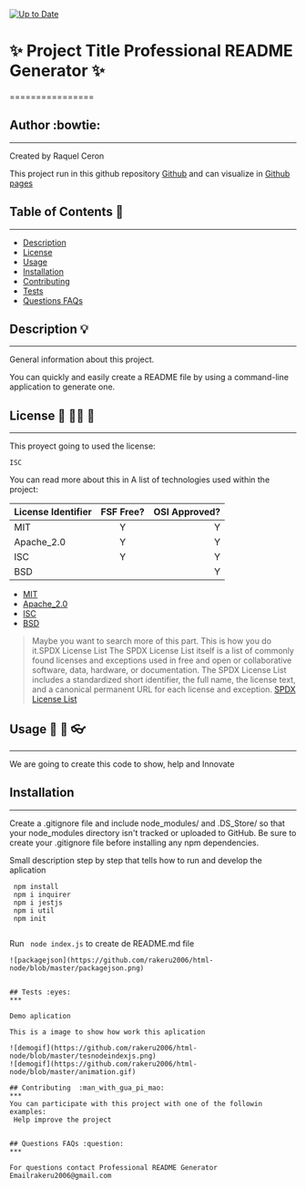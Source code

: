 [![Up to Date](https://github.com/ikatyang/emoji-cheat-sheet/workflows/Up%20to%20Date/badge.svg)](https://github.com/ikatyang/emoji-cheat-sheet/actions?query=workflow%3A%22Up+to+Date%22)

# :sparkles: Project Title  Professional README Generator  :sparkles:
================
## Author :bowtie:
***

Created by Raquel Ceron

This project  run in this github repository [Github](https://github.com/rakeru2006/html-node)
and can visualize in [Github pages](https://rakeru2006.github.io/html-node/)


## Table of Contents :pushpin:
*** 
- [Description](#Description)
- [License](#License)
- [Usage](#Usage)
- [Installation](#Installation)
- [Contributing](#Contributing)
- [Tests](#Tests)
- [Questions FAQs](#Questions-faqs)





## Description  :bulb:
  ***
  General information about this project.

  You can quickly and easily create a README file by using a command-line application to generate one.
  
## License :cop: :guardsman: :key:
  ***
  This proyect going to used the license:
  ~~~
  ISC
  ~~~
  You can read more about this in
  A list of technologies used within the project:
  
  | License Identifier| FSF Free? | OSI Approved? |
  |:--------------|:-------------:|--------------:|
  | MIT| Y | Y|
  | Apache_2.0 | Y | Y|
  | ISC | Y | Y |
  | BSD |  | Y |
  
  * [MIT](https://spdx.org/licenses/MIT.html)
  * [Apache_2.0 ](https://spdx.org/licenses/Apache-2.0.html)
  * [ISC](https://spdx.org/licenses/ISC.html)
  * [BSD](https://spdx.org/licenses/BSD-1-Clause.html)
  
  > Maybe you want to search more of this part.
  > This is how you do it.SPDX License List
  > The SPDX License List itself is a list of commonly found licenses and
  > exceptions used in free and open or collaborative software, data, hardware,
  > or documentation. The SPDX License List includes a standardized short identifier,
  > the full name, the license text, and a canonical
  > permanent URL for each license and exception.
  > [SPDX License List](https://spdx.org/licenses/)
    
    
## Usage :speech_balloon:  :hammer: :eyeglasses: 
  ***
We are going to create this code to show, help and Innovate

## Installation 

***

Create a .gitignore file and include node_modules/ and .DS_Store/ so that your node_modules directory isn't tracked or uploaded to GitHub. Be sure to create your .gitignore file before installing any npm dependencies.

Small description step by step that tells how to run and develop the aplication 



```
 npm install
 npm i inquirer
 npm i jestjs
 npm i util
 npm init 
 
```

Run ` node index.js` to create de README.md file 
```
![packagejson](https://github.com/rakeru2006/html-node/blob/master/packagejson.png)


## Tests :eyes: 
***

Demo aplication

This is a image to show how work this aplication

![demogif](https://github.com/rakeru2006/html-node/blob/master/tesnodeindexjs.png)
![demogif](https://github.com/rakeru2006/html-node/blob/master/animation.gif)

## Contributing  :man_with_gua_pi_mao:
***
You can participate with this project with one of the followin examples: 
 Help improve the project


## Questions FAQs :question:
***

For questions contact Professional README Generator
Emailrakeru2006@gmail.com



 
    


